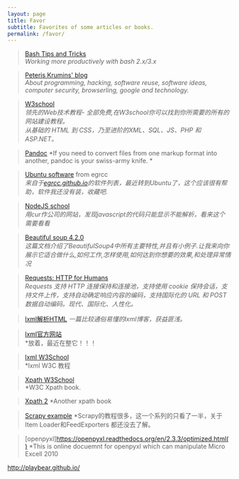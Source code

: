 ```yaml
---
layout: page
title: Favor
subtitle: Favorites of some articles or books. 
permalink: /favor/
---
```


>[Bash Tips and Tricks](http://www.caliban.org/bash/index.shtml)  
 *Working more productively with bash 2.x/3.x*

>[Peteris Krumins' blog ](http://www.catonmat.net/)  
*About programming, hacking, software reuse, software ideas, computer security, browserling, google and technology.*

>[W3school](http://www.w3school.com.cn/)  
*领先的Web技术教程- 全部免费,在W3school你可以找到你所需要的所有的网站建设教程。*  
*从基础的 HTML 到 CSS，乃至进阶的XML、SQL、JS、PHP 和 ASP.NET。*


>[Pandoc](http://pandoc.org/index.html)
*If you need to convert files from one markup format into another, pandoc is your swiss-army knife. *

>[Ubuntu software](http://egrcc.github.io/2014/05/31/linux-software/) from egrcc  
*来自于[egrcc.github.io](http://egrcc.github.io/)的软件列表，最近转到Ubuntu了，这个应该很有帮助，软件我还没有装，收藏吧.*

>[NodeJS school](http://nodeschool.io/zh-cn/)  
*用cur作公司的网站，发现javascript的代码只能显示不能解析，看来这个需要看看*

>[Beautiful soup 4.2.0](http://www.crummy.com/software/BeautifulSoup/bs4/doc/index.zh.html)  
*这篇文档介绍了BeautifulSoup4中所有主要特性,并且有小例子.让我来向你展示它适合做什么,如何工作,怎样使用,如何达到你想要的效果,和处理异常情况*

>[Requests: HTTP for Humans](http://cn.python-requests.org/zh_CN/latest/#)   
*Requests 支持 HTTP 连接保持和连接池，支持使用 cookie 保持会话，支持文件上传，支持自动确定响应内容的编码，支持国际化的 URL 和 POST 数据自动编码。现代、国际化、人性化。*

>[lxml解析HTML](http://www.cnblogs.com/descusr/archive/2012/06/20/2557075.html) 
*一篇比较通俗易懂的lxml博客，获益匪浅。*

>[lxml官方网站](http://lxml.de/index.html)  
*放着，最近在整它！！！

>[lxml W3School](http://www.w3school.com.cn/xpath/)  
*lxml W3C 教程

>[Xpath W3School](https://www.w3.org/TR/xpath/)  
*W3C Xpath book.  

>[Xpath 2](http://www.zvon.org/comp/m/xpath.html)
*Another xpath book

>[Scrapy example](http://blog.csdn.net/xiantian7/article/details/21518547)
*Scrapy的教程很多，这一个系列的只看了一半，关于Item Loader和FeedExporters 都还没去了解。

>[openpyxl]https://openpyxl.readthedocs.org/en/2.3.3/optimized.html()
*This is online docuemnt for openpyxl which can manipulate Micro Excell 2010

http://playbear.github.io/
